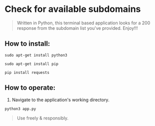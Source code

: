 # Check for available subdomains

> Written in Python, this terminal based application looks for a 200 response from the subdomain list you've provided. Enjoy!!!

## How to install:
```
sudo apt-get install python3
```

```
sudo apt-get install pip
```

```
pip install requests
```

## How to operate:
1. Navigate to the application's working directory.
```
python3 app.py
```

> Use freely & responsibly.
